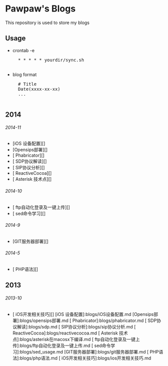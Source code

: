 # Pawpaw's Blogs
This repository is used to store my blogs
## Usage
* crontab -e
    <pre>
    * * * * * yourdir/sync.sh
    </pre>

* blog format
    <pre>
    # Title
    Date(xxxx-xx-xx)
    ...
    </pre>



## 2014

###### 2014-11
* [iOS 设备配置][]
* [Opensips部署][]
* [ Phabricator][]
* [ SDP协议解读][]
* [ SIP协议分析][]
* [ ReactiveCocoa][]
* [ Asterisk 技术点][]

###### 2014-10
* [ ftp自动化登录及一键上传][]
* [ sed命令学习][]

###### 2014-9
* [GIT服务器部署][]

###### 2014-5
* [ PHP语法][]

## 2013

###### 2013-10
* [ iOS开发相关技巧][]
[iOS 设备配置]:blogs/iOS设备配置.md
[Opensips部署]:blogs/opensips部署.md
[ Phabricator]:blogs/phabricator.md
[ SDP协议解读]:blogs/sdp.md
[ SIP协议分析]:blogs/sip协议分析.md
[ ReactiveCocoa]:blogs/reactivecocoa.md
[ Asterisk 技术点]:blogs/asterisk在macosx下编译.md
[ ftp自动化登录及一键上传]:blogs/ftp自动化登录及一键上传.md
[ sed命令学习]:blogs/sed_usage.md
[GIT服务器部署]:blogs/git服务器部署.md
[ PHP语法]:blogs/php语法.md
[ iOS开发相关技巧]:blogs/ios开发相关技巧.md
